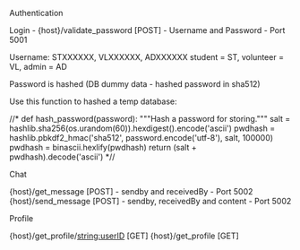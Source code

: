 Authentication

Login - {host}/validate_password [POST] - Username and Password - Port 5001

Username: STXXXXXX, VLXXXXXX, ADXXXXXX
student = ST, volunteer = VL, admin = AD

Password is hashed (DB dummy data - hashed password in sha512)

Use this function to hashed a temp database:

//* def hash_password(password):
    """Hash a password for storing."""
    salt = hashlib.sha256(os.urandom(60)).hexdigest().encode('ascii')
    pwdhash = hashlib.pbkdf2_hmac('sha512', password.encode('utf-8'), 
                                salt, 100000)
    pwdhash = binascii.hexlify(pwdhash)
    return (salt + pwdhash).decode('ascii') *//



Chat

{host}/get_message [POST] - sendby and receivedBy - Port 5002
{host}/send_message [POST] - sendby, receivedBy and content - Port 5002


Profile

{host}/get_profile/<string:userID> [GET] 
{host}/get_profile [GET] 


